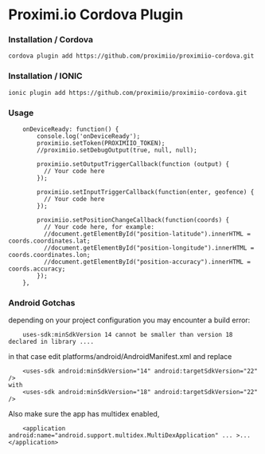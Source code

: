 # Proximi.io Cordova Plugin #

### Installation / Cordova ###


```
cordova plugin add https://github.com/proximiio/proximiio-cordova.git
```

### Installation / IONIC ###


```
ionic plugin add https://github.com/proximiio/proximiio-cordova.git
```


### Usage ###


```
    onDeviceReady: function() {
        console.log('onDeviceReady');
        proximiio.setToken(PROXIMIIO_TOKEN);
        //proximiio.setDebugOutput(true, null, null);

        proximiio.setOutputTriggerCallback(function (output) {
          // Your code here
        });

        proximiio.setInputTriggerCallback(function(enter, geofence) {
          // Your code here
        });

        proximiio.setPositionChangeCallback(function(coords) {
          // Your code here, for example:
          //document.getElementById("position-latitude").innerHTML = coords.coordinates.lat;
          //document.getElementById("position-longitude").innerHTML = coords.coordinates.lon;
          //document.getElementById("position-accuracy").innerHTML = coords.accuracy;
        });
    },
```


### Android Gotchas ###

depending on your project configuration you may encounter a build error:

```
	uses-sdk:minSdkVersion 14 cannot be smaller than version 18 declared in library ....
```

in that case edit platforms/android/AndroidManifest.xml and replace

```
    <uses-sdk android:minSdkVersion="14" android:targetSdkVersion="22" />
with
    <uses-sdk android:minSdkVersion="18" android:targetSdkVersion="22" />
```

Also make sure the app has multidex enabled, 

```
    <application android:name="android.support.multidex.MultiDexApplication" ... >...</application>
```
